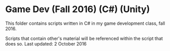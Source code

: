 # Game Dev (Fall 2016) (C#) (Unity)

This folder contains scripts written in C# in my game development class, fall 2016.

Scripts that contain other's material will be referenced within the script that does so.
Last updated: 2 October 2016



